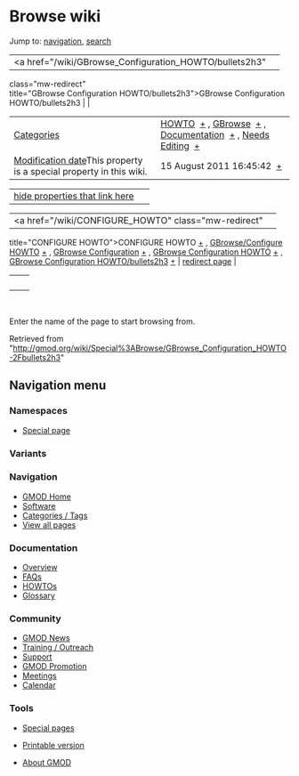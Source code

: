 









<span id="top"></span>







# <span dir="auto">Browse wiki</span>









Jump to: [navigation](#mw-navigation), [search](#p-search)





|                                                                      |     |
|----------------------------------------------------------------------|-----|
| <a href="/wiki/GBrowse_Configuration_HOWTO/bullets2h3"               
 class="mw-redirect"                                                   
 title="GBrowse Configuration HOWTO/bullets2h3">GBrowse Configuration  
 HOWTO/bullets2h3</a>                                                  |     |

|  |  |
|----|----|
| [Categories](/wiki/Special%3ACategories "Special%3ACategories") | <span class="smwb-value">[HOWTO](/wiki/Category%3AHOWTO "Category%3AHOWTO")  <span class="smwsearch">[+](/wiki/Special%3ASearchByProperty/HOWTO "Special%3ASearchByProperty/HOWTO")</span></span> , <span class="smwb-value">[GBrowse](/wiki/Category%3AGBrowse "Category%3AGBrowse")  <span class="smwsearch">[+](/wiki/Special%3ASearchByProperty/GBrowse "Special%3ASearchByProperty/GBrowse")</span></span> , <span class="smwb-value">[Documentation](/wiki/Category%3ADocumentation "Category%3ADocumentation")  <span class="smwsearch">[+](/wiki/Special%3ASearchByProperty/Documentation "Special%3ASearchByProperty/Documentation")</span></span> , <span class="smwb-value">[Needs Editing](/wiki/Category%3ANeeds_Editing "Category%3ANeeds Editing")  <span class="smwsearch">[+](/wiki/Special%3ASearchByProperty/Needs-20Editing "Special%3ASearchByProperty/Needs-20Editing")</span></span> |
| <span class="smw-highlighter" data-type="1" state="inline" data-title="Property"><span class="smwbuiltin">[Modification date](/wiki/Property:Modification_date "Property:Modification date")</span><span class="smwttcontent">This property is a special property in this wiki.</span></span> | <span class="smwb-value">15 August 2011 16:45:42  <span class="smwsearch">[+](/wiki/Special%3ASearchByProperty/Modification-20date/15-20August-202011-2016:45:42 "Special%3ASearchByProperty/Modification-20date/15-20August-202011-2016:45:42")</span></span> |

<span id="smw_browse_incoming"></span>

|  |  |
|----|----|
| [hide properties that link here](/mediawiki/index.php?title=Special:Browse&offset=0&dir=out&article=GBrowse+Configuration+HOWTO%2Fbullets2h3)  |  |

|  |  |
|----|----|
| <span class="smwb-ivalue"><a href="/wiki/CONFIGURE_HOWTO" class="mw-redirect"
title="CONFIGURE HOWTO">CONFIGURE HOWTO</a> <span class="smwbrowse">[+](/wiki/Special%3ABrowse/CONFIGURE-20HOWTO "Special%3ABrowse/CONFIGURE-20HOWTO")</span></span> , <span class="smwb-ivalue"><a href="/wiki/GBrowse/Configure_HOWTO" class="mw-redirect"
title="GBrowse/Configure HOWTO">GBrowse/Configure HOWTO</a> <span class="smwbrowse">[+](/wiki/Special%3ABrowse/GBrowse-2FConfigure-20HOWTO "Special%3ABrowse/GBrowse-2FConfigure-20HOWTO")</span></span> , <span class="smwb-ivalue"><a href="/wiki/GBrowse_Configuration" class="mw-redirect"
title="GBrowse Configuration">GBrowse Configuration</a> <span class="smwbrowse">[+](/wiki/Special%3ABrowse/GBrowse-20Configuration "Special%3ABrowse/GBrowse-20Configuration")</span></span> , <span class="smwb-ivalue"><a href="/wiki/GBrowse_Configuration_HOWTO" class="mw-redirect"
title="GBrowse Configuration HOWTO">GBrowse Configuration HOWTO</a> <span class="smwbrowse">[+](/wiki/Special%3ABrowse/GBrowse-20Configuration-20HOWTO "Special%3ABrowse/GBrowse-20Configuration-20HOWTO")</span></span> , <span class="smwb-ivalue"><a href="/wiki/GBrowse_Configuration_HOWTO/bullets2h3"
class="mw-redirect"
title="GBrowse Configuration HOWTO/bullets2h3">GBrowse Configuration
HOWTO/bullets2h3</a> <span class="smwbrowse">[+](/wiki/Special%3ABrowse/GBrowse-20Configuration-20HOWTO-2Fbullets2h3 "Special%3ABrowse/GBrowse-20Configuration-20HOWTO-2Fbullets2h3")</span></span> | [redirect page](/wiki/Special:ListRedirects "Special:ListRedirects") |

|     |     |
|-----|-----|
|     |     |

 

Enter the name of the page to start browsing from.  





Retrieved from
"<http://gmod.org/wiki/Special%3ABrowse/GBrowse_Configuration_HOWTO-2Fbullets2h3>"

















## Navigation menu









### Namespaces

- <span id="ca-nstab-special">[Special
  page](/wiki/Special%3ABrowse/GBrowse_Configuration_HOWTO-2Fbullets2h3 "This is a special page, you cannot edit the page itself")</span>





### 

### Variants[](#)



























<a href="/wiki/Main_Page"
style="background-image: url(http://gmod.org/images/GMOD-cogs.png);"
title="Visit the main page"></a>





### Navigation



- <span id="n-GMOD-Home">[GMOD Home](/wiki/Main_Page)</span>
- <span id="n-Software">[Software](/wiki/GMOD_Components)</span>
- <span id="n-Categories-.2F-Tags">[Categories /
  Tags](/wiki/Categories)</span>
- <span id="n-View-all-pages">[View all
  pages](/wiki/Special:AllPages)</span>







### Documentation



- <span id="n-Overview">[Overview](/wiki/Overview)</span>
- <span id="n-FAQs">[FAQs](/wiki/Category%3AFAQ)</span>
- <span id="n-HOWTOs">[HOWTOs](/wiki/Category%3AHOWTO)</span>
- <span id="n-Glossary">[Glossary](/wiki/Glossary)</span>







### Community



- <span id="n-GMOD-News">[GMOD News](/wiki/GMOD_News)</span>
- <span id="n-Training-.2F-Outreach">[Training /
  Outreach](/wiki/Training_and_Outreach)</span>
- <span id="n-Support">[Support](/wiki/Support)</span>
- <span id="n-GMOD-Promotion">[GMOD
  Promotion](/wiki/GMOD_Promotion)</span>
- <span id="n-Meetings">[Meetings](/wiki/Meetings)</span>
- <span id="n-Calendar">[Calendar](/wiki/Calendar)</span>







### Tools



- <span id="t-specialpages"><a href="/wiki/Special%3ASpecialPages" accesskey="q"
  title="A list of all special pages [q]">Special pages</a></span>
- <span id="t-print"><a
  href="/mediawiki/index.php?title=Special%3ABrowse/GBrowse_Configuration_HOWTO-2Fbullets2h3&amp;printable=yes"
  rel="alternate" accesskey="p"
  title="Printable version of this page [p]">Printable version</a></span>











- <span id="footer-places-about">[About
  GMOD](/wiki/GMOD%3AAbout "GMOD%3AAbout")</span>

<!-- -->







